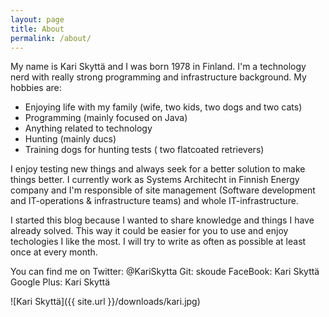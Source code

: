 ```yaml
---
layout: page
title: About
permalink: /about/
---
```


My name is Kari Skyttä and I was born 1978 in Finland. I'm a technology nerd with really strong programming and infrastructure background. 
My hobbies are:

* Enjoying life with my family (wife, two kids, two dogs and two cats)
* Programming (mainly focused on Java)
* Anything related to technology
* Hunting (mainly ducs)
* Training dogs for hunting tests ( two flatcoated retrievers)

I enjoy testing new things and always seek for a better solution to make things better.  I currently work as Systems Architecht in Finnish Energy company and I'm responsible of site management (Software development and IT-operations & infrastructure teams) and whole IT-infrastructure. 

I started this blog because I wanted to share knowledge and things I have already solved. This way it could be easier for you to use and enjoy techologies I like the most.  I will try to write as often as possible at least once at every month.

You can find me on
Twitter: @KariSkytta
Git: skoude
FaceBook: Kari Skyttä
Google Plus: Kari Skyttä

![Kari Skyttä]({{ site.url }}/downloads/kari.jpg)


